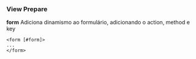 ### View Prepare

**form** Adiciona dinamismo ao formulário, adicionando o action, method e key

    <form [#form]>
    ...
    </form>
